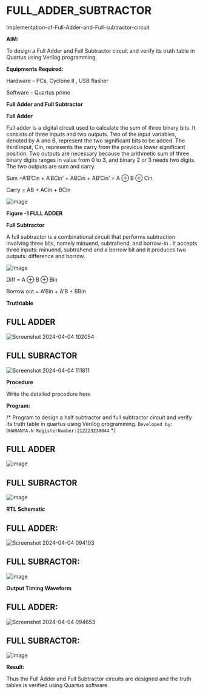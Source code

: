 # FULL_ADDER_SUBTRACTOR

Implementation-of-Full-Adder-and-Full-subtractor-circuit

**AIM:**

To design a Full Adder and Full Subtractor circuit and verify its truth table in Quartus using Verilog programming.

**Equipments Required:**

Hardware – PCs, Cyclone II , USB flasher

Software – Quartus prime

**Full Adder and Full Subtractor**

**Full Adder**

Full adder is a digital circuit used to calculate the sum of three binary bits. It consists of three inputs and two outputs. Two of the input variables, denoted by A and B, represent the two significant bits to be added. The third input, Cin, represents the carry from the previous lower significant position. Two outputs are necessary because the arithmetic sum of three binary digits ranges in value from 0 to 3, and binary 2 or 3 needs two digits. The two outputs are sum and carry.

Sum =A’B’Cin + A’BCin’ + ABCin + AB’Cin’ = A ⊕ B ⊕ Cin 

Carry = AB + ACin + BCin

![image](https://github.com/naavaneetha/FULL_ADDER_SUBTRACTOR/assets/154305477/0f30ba51-5ffb-4198-845f-18e054f675e7)

**Figure -1 FULL ADDER**

**Full Subtractor**

A full subtractor is a combinational circuit that performs subtraction involving three bits, namely minuend, subtrahend, and borrow-in . It accepts three inputs: minuend, subtrahend and a borrow bit and it produces two outputs: difference and borrow.

![image](https://github.com/naavaneetha/FULL_ADDER_SUBTRACTOR/assets/154305477/02b24f51-ab51-4304-9ad6-7b81ffc1ead5)

Diff = A ⊕ B ⊕ Bin 

Borrow out = A'Bin + A'B + BBin

**Truthtable**
## FULL ADDER
![Screenshot 2024-04-04 102054](https://github.com/naavaneetha/FULL_ADDER_SUBTRACTOR/assets/145742468/cf0d9c37-8aa7-4478-b7f7-bdfef1f8eda1)
## FULL SUBRACTOR
![Screenshot 2024-04-04 111811](https://github.com/naavaneetha/FULL_ADDER_SUBTRACTOR/assets/145742468/c6414db4-63c1-4f9e-b094-e372a920bf17)

**Procedure**

Write the detailed procedure here

**Program:**

/* Program to design a half subtractor and full subtractor circuit and verify its truth table in quartus using Verilog programming. 
``
Developed by: DHARANYA.N
RegisterNumber:212223230044
``
*/

## FULL ADDER
![image](https://github.com/naavaneetha/FULL_ADDER_SUBTRACTOR/assets/145742468/75191b74-b779-4660-84c1-6ecbb1050648)
## FULL SUBRACTOR
![image](https://github.com/naavaneetha/FULL_ADDER_SUBTRACTOR/assets/145742468/f8cdfd4b-420a-4af2-b0e1-e93472615b0f)

**RTL Schematic**
## FULL ADDER:
![Screenshot 2024-04-04 094103](https://github.com/naavaneetha/FULL_ADDER_SUBTRACTOR/assets/145742468/aae74abf-488c-4475-849a-ca48c5b62204)
## FULL SUBRACTOR:
![image](https://github.com/naavaneetha/FULL_ADDER_SUBTRACTOR/assets/145742468/7e4591b4-e7c0-499c-a3c5-0db9c546ed55)


**Output Timing Waveform**
## FULL ADDER:
![Screenshot 2024-04-04 094653](https://github.com/naavaneetha/FULL_ADDER_SUBTRACTOR/assets/145742468/e32e9366-7c7a-4a6e-b006-e3482d6e343b)
## FULL SUBRACTOR:
![image](https://github.com/naavaneetha/FULL_ADDER_SUBTRACTOR/assets/145742468/38367d44-8ce6-4da6-b557-bb0243970585)


**Result:**

Thus the Full Adder and Full Subtractor circuits are designed and the truth tables is verified using Quartus software.




